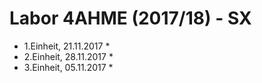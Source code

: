 # Labor 4AHME (2017/18) - SX
* 1.Einheit, 21.11.2017 *  
* 2.Einheit, 28.11.2017 *  
* 3.Einheit, 05.11.2017 *  
